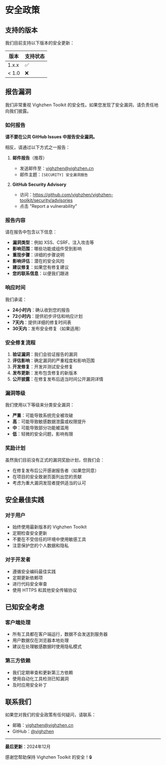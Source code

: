 # 安全政策

## 支持的版本

我们目前支持以下版本的安全更新：

| 版本 | 支持状态 |
| --- | --- |
| 1.x.x | ✅ |
| < 1.0 | ❌ |

## 报告漏洞

我们非常重视 Vighzhen Toolkit 的安全性。如果您发现了安全漏洞，请负责任地向我们披露。

### 如何报告

**请不要在公共 GitHub Issues 中报告安全漏洞。**

相反，请通过以下方式之一报告：

1. **邮件报告**（推荐）
   - 发送邮件至：[vighzhen@vighzhen.cn](mailto:vighzhen@vighzhen.cn)
   - 邮件主题：`[SECURITY] 安全漏洞报告`

2. **GitHub Security Advisory**
   - 访问：https://github.com/vighzhen/vighzhen-toolkit/security/advisories
   - 点击 "Report a vulnerability"

### 报告内容

请在报告中包含以下信息：

- **漏洞类型**：例如 XSS、CSRF、注入攻击等
- **影响范围**：哪些功能或组件受到影响
- **重现步骤**：详细的步骤说明
- **影响评估**：潜在的安全风险
- **建议修复**：如果您有修复建议
- **您的联系信息**：以便我们跟进

### 响应时间

我们承诺：

- **24小时内**：确认收到您的报告
- **72小时内**：提供初步评估和响应计划
- **7天内**：提供详细的修复时间表
- **30天内**：发布安全修复（如果适用）

### 安全修复流程

1. **验证漏洞**：我们会验证报告的漏洞
2. **评估影响**：确定漏洞的严重程度和影响范围
3. **开发修复**：开发并测试安全修复
4. **发布更新**：发布包含修复的新版本
5. **公开披露**：在修复发布后适当时间公开漏洞详情

### 漏洞等级

我们使用以下等级来分类安全漏洞：

- **严重**：可能导致系统完全被攻破
- **高**：可能导致敏感数据泄露或权限提升
- **中**：可能导致部分功能被滥用
- **低**：轻微的安全问题，影响有限

### 奖励计划

虽然我们目前没有正式的漏洞奖励计划，但我们会：

- 在修复发布后公开感谢报告者（如果您同意）
- 在项目的安全致谢页面列出您的贡献
- 考虑为重大漏洞发现者提供适当的认可

## 安全最佳实践

### 对于用户

- 始终使用最新版本的 Vighzhen Toolkit
- 定期检查安全更新
- 不要在不受信任的环境中使用敏感工具
- 注意保护您的个人数据和隐私

### 对于开发者

- 遵循安全编码最佳实践
- 定期更新依赖项
- 进行代码安全审查
- 使用 HTTPS 和其他安全传输协议

## 已知安全考虑

### 客户端处理

- 所有工具都在客户端运行，数据不会发送到服务器
- 用户数据仅在浏览器本地处理
- 建议在处理敏感数据时使用隐私模式

### 第三方依赖

- 我们定期审查和更新第三方依赖
- 使用自动化工具检测已知漏洞
- 及时应用安全补丁

## 联系我们

如果您对我们的安全政策有任何疑问，请联系：

- 邮箱：[vighzhen@vighzhen.cn](mailto:vighzhen@vighzhen.cn)
- GitHub：[@vighzhen](https://github.com/vighzhen)

---

**最后更新**：2024年12月

感谢您帮助保持 Vighzhen Toolkit 的安全！🔒